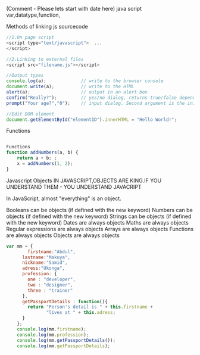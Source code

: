 (Comment - Please lets start with date here)
java script
var,datatype,function,

Methods of linking js sourcecode

```javascript
//1.On page script
<script type="text/javascript">  ...
</script>

//2.Linking to external files
<script src="filename.js"></script>

//Output types
console.log(a);             // write to the browser console
document.write(a);          // write to the HTML
alert(a);                   // output in an alert box
confirm("Really?");         // yes/no dialog, returns true/false depending on user click
prompt("Your age?","0");    // input dialog. Second argument is the initial value

//Edit DOM element
document.getElementById("elementID").innerHTML = "Hello World!";
```

Functions
```javascript

Functions
function addNumbers(a, b) {
    return a + b; ;
    x = addNumbers(1, 2);
}
```


Javascript Objects
IN JAVASCRIPT,OBJECTS ARE KING.IF YOU UNDERSTAND THEM - YOU UNDERSTAND JAVACRIPT

In JavaScript, almost "everything" is an object.

Booleans can be objects (if defined with the new keyword)
Numbers can be objects (if defined with the new keyword)
Strings can be objects (if defined with the new keyword)
Dates are always objects
Maths are always objects
Regular expressions are always objects
Arrays are always objects
Functions are always objects
Objects are always objects

```javascript
var mm = {
    	firstname:"Abdul",
      lastname:"Makuya",
      nickname:"Samid",
      adress:"Ukonga",
      profession: {
        one : "developer",
        two : "designer",
        three : "trainer"
      },
      getPassportDetails : function(){
        return "Person's detail is " + this.firstname +
               "lives at " + this.adress;
      }
    };
    console.log(mm.firstname);
    console.log(mm.profession);
    console.log(mm.getPassportDetails());
    console.log(mm.getPassportDetails);
